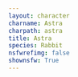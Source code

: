 ```yaml
---
layout: character
charname: Astra
charpath: astra
title: Astra
species: Rabbit
nsfwrefimg: false
shownsfw: True
---
```


